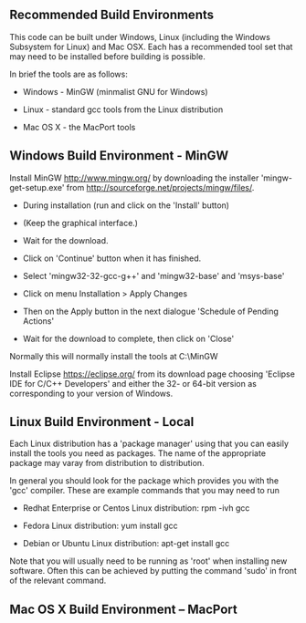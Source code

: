 ## Recommended Build Environments

This code can be built under Windows, Linux (including the Windows
Subsystem for Linux) and Mac OSX. Each has a recommended tool set that
may need to be installed before building is possible.

In brief the tools are as follows:

  - Windows - MinGW (minmalist GNU for Windows)

  - Linux - standard gcc tools from the Linux distribution

  - Mac OS X - the MacPort tools

## Windows Build Environment - MinGW

Install MinGW <http://www.mingw.org/> by downloading the installer
'mingw-get-setup.exe' from
<http://sourceforge.net/projects/mingw/files/>.

  - During installation (run and click on the 'Install' button)

  - (Keep the graphical interface.)

  - Wait for the download.

  - Click on 'Continue' button when it has finished.

  - Select 'mingw32-32-gcc-g++' and 'mingw32-base' and 'msys-base'

  - Click on menu Installation \> Apply Changes

  - Then on the Apply button in the next dialogue 'Schedule of Pending
    Actions'

  - Wait for the download to complete, then click on 'Close'

Normally this will normally install the tools at C:\\MinGW

Install Eclipse https://eclipse.org/ from its download page choosing
'Eclipse IDE for C/C++ Developers' and either the 32- or 64-bit version
as corresponding to your version of Windows.

## Linux Build Environment - Local

Each Linux distribution has a 'package manager' using that you can
easily install the tools you need as packages. The name of the
appropriate package may varay from distribution to distribution.

In general you should look for the package which provides you with the
'gcc' compiler. These are example commands that you may need to run

  - Redhat Enterprise or Centos Linux distribution: rpm -ivh gcc

  - Fedora Linux distribution: yum install gcc

  - Debian or Ubuntu Linux distribution: apt-get install gcc

Note that you will usually need to be running as 'root' when installing
new software. Often this can be achieved by putting the command 'sudo'
in front of the relevant command.

## Mac OS X Build Environment – MacPort
